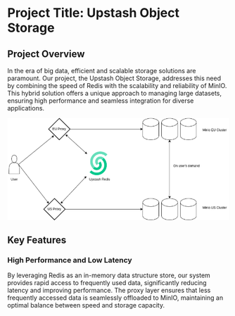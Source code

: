 # Project Title: Upstash Object Storage

## Project Overview

In the era of big data, efficient and scalable storage solutions are paramount. Our project, the Upstash Object Storage, addresses this need by combining the speed of Redis with the scalability and reliability of MinIO. This hybrid solution offers a unique approach to managing large datasets, ensuring high performance and seamless integration for diverse applications.

![Screenshot from 2024-07-12 15-10-56](./image.png)

## Key Features

### High Performance and Low Latency

By leveraging Redis as an in-memory data structure store, our system provides rapid access to frequently used data, significantly reducing latency and improving performance. The proxy layer ensures that less frequently accessed data is seamlessly offloaded to MinIO, maintaining an optimal balance between speed and storage capacity.